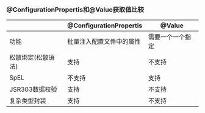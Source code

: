 ### @ConfigurationPropertis和@Value获取值比较  
||@ConfigurationPropertis|@Value|
|-|-|-|
|功能|批量注入配置文件中的属性|需要一个一个指定|
|松散绑定(松散语法)|支持|不支持|
|SpEL|不支持|支持|
|JSR303数据校验|支持|不支持|
|复杂类型封装|支持|不支持|

